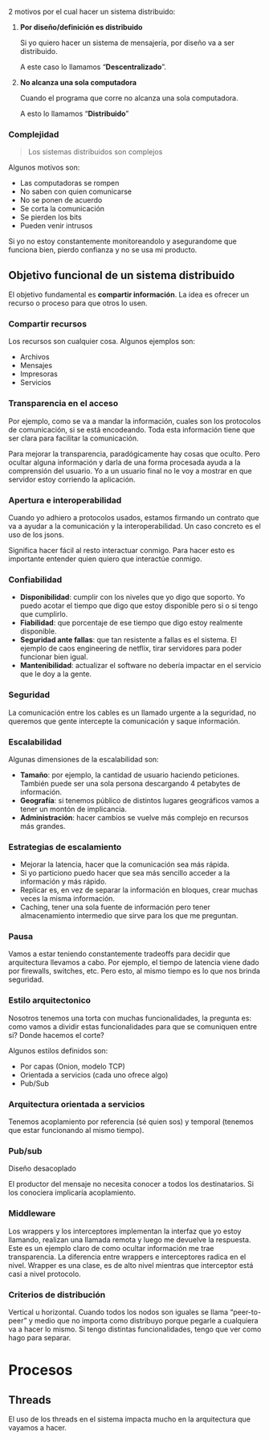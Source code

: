 2 motivos por el cual hacer un sistema distribuido:

1. **Por diseño/definición es distribuido**
    
    Si yo quiero hacer un sistema de mensajería, por diseño va a ser distribuido.
    
    A este caso lo llamamos “**Descentralizado**”.
    
2. **No alcanza una sola computadora**
    
    Cuando el programa que corre no alcanza una sola computadora.
    
    A esto lo llamamos “**Distribuido**”
    

### Complejidad

> Los sistemas distribuidos son complejos

Algunos motivos son:

- Las computadoras se rompen
- No saben con quien comunicarse
- No se ponen de acuerdo
- Se corta la comunicación
- Se pierden los bits
- Pueden venir intrusos

Si yo no estoy constantemente monitoreandolo y asegurandome que funciona bien, pierdo confianza y no se usa mi producto.

## Objetivo funcional de un sistema distribuido

El objetivo fundamental es **compartir información**. La idea es ofrecer un recurso o proceso para que otros lo usen.

### Compartir recursos

Los recursos son cualquier cosa. Algunos ejemplos son:

- Archivos
- Mensajes
- Impresoras
- Servicios

### Transparencia en el acceso

Por ejemplo, como se va a mandar la información, cuales son los protocolos de comunicación, si se está encodeando. Toda esta información tiene que ser clara para facilitar la comunicación.

Para mejorar la transparencia, paradógicamente hay cosas que oculto. Pero ocultar alguna información y darla de una forma procesada ayuda a la comprensión del usuario. Yo a un usuario final no le voy a mostrar en que servidor estoy corriendo la aplicación.

### Apertura e interoperabilidad

Cuando yo adhiero a protocolos usados, estamos firmando un contrato que va a ayudar a la comunicación y la interoperabilidad. Un caso concreto es el uso de los jsons.

Significa hacer fácil al resto interactuar conmigo. Para hacer esto es importante entender quien quiero que interactúe conmigo.

### Confiabilidad

- **Disponibilidad**: cumplir con los niveles que yo digo que soporto. Yo puedo acotar el tiempo que digo que estoy disponible pero si o si tengo que cumplirlo.
- **Fiabilidad**: que porcentaje de ese tiempo que digo estoy realmente disponible.
- **Seguridad ante fallas**: que tan resistente a fallas es el sistema. El ejemplo de caos engineering de netflix, tirar servidores para poder funcionar bien igual.
- **Mantenibilidad**: actualizar el software no debería impactar en el servicio que le doy a la gente.

### Seguridad

La comunicación entre los cables es un llamado urgente a la seguridad, no queremos que gente intercepte la comunicación y saque información.

### Escalabilidad

Algunas dimensiones de la escalabilidad son:

- **Tamaño**: por ejemplo, la cantidad de usuario haciendo peticiones. También puede ser una sola persona descargando 4 petabytes de información.
- **Geografía**: si tenemos público de distintos lugares geográficos vamos a tener un montón de implicancia.
- **Administración**: hacer cambios se vuelve más complejo en recursos más grandes.

### Estrategias de escalamiento

- Mejorar la latencia, hacer que la comunicación sea más rápida.
- Si yo particiono puedo hacer que sea más sencillo acceder a la información y más rápido.
- Replicar es, en vez de separar la información en bloques, crear muchas veces la misma información.
- Caching, tener una sola fuente de información pero tener almacenamiento intermedio que sirve para los que me preguntan.

### Pausa

Vamos a estar teniendo constantemente tradeoffs para decidir que arquitectura llevamos a cabo. Por ejemplo, el tiempo de latencia viene dado por firewalls, switches, etc. Pero esto, al mismo tiempo es lo que nos brinda seguridad.

### Estilo arquitectonico

Nosotros tenemos una torta con muchas funcionalidades, la pregunta es: como vamos a dividir estas funcionalidades para que se comuniquen entre si? Donde hacemos el corte?

Algunos estilos definidos son:

- Por capas (Onion, modelo TCP)
- Orientada a servicios (cada uno ofrece algo)
- Pub/Sub

### Arquitectura orientada a servicios

Tenemos acoplamiento por referencia (sé quien sos) y temporal (tenemos que estar funcionando al mismo tiempo).

### Pub/sub

Diseño desacoplado

El productor del mensaje no necesita conocer a todos los destinatarios. Si los conociera implicaría acoplamiento.

### Middleware

Los wrappers y los interceptores implementan la interfaz que yo estoy llamando, realizan una llamada remota y luego me devuelve la respuesta. Este es un ejemplo claro de como ocultar información me trae transparencia. La diferencia entre wrappers e interceptores radica en el nivel. Wrapper es una clase, es de alto nivel mientras que interceptor está casi a nivel protocolo.

### Criterios de distribución

Vertical u horizontal. Cuando todos los nodos son iguales se llama “peer-to-peer” y medio que no importa como distribuyo porque pegarle a cualquiera va a hacer lo mismo. Si tengo distintas funcionalidades, tengo que ver como hago para separar.

# Procesos

## Threads

El uso de los threads en el sistema impacta mucho en la arquitectura que vayamos a hacer.